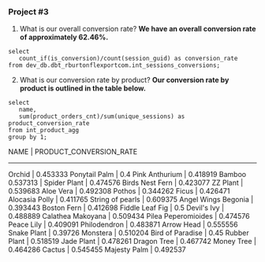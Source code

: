 ### Project #3 ###

1. What is our overall conversion rate? **We have an overall conversion rate of approximately 62.46%.** 

```
select 
   count_if(is_conversion)/count(session_guid) as conversion_rate 
from dev_db.dbt_rburtonflexportcom.int_sessions_conversions;
```

2. What is our conversion rate by product? **Our conversion rate by product is outlined in the table below.**

```
select
   name,
   sum(product_orders_cnt)/sum(unique_sessions) as product_conversion_rate
from int_product_agg
group by 1;
```

NAME 	|   PRODUCT_CONVERSION_RATE
--------   ------------------------
Orchid	|  0.453333
Ponytail Palm |	0.4
Pink Anthurium |	0.418919
Bamboo	0.537313 |
Spider Plant |	0.474576
Birds Nest Fern |	0.423077
ZZ Plant |	0.539683
Aloe Vera |	0.492308
Pothos |	0.344262
Ficus |	0.426471
Alocasia Polly |	0.411765
String of pearls |	0.609375
Angel Wings Begonia |	0.393443
Boston Fern |	0.412698
Fiddle Leaf Fig	 | 0.5
Devil's Ivy |	0.488889
Calathea Makoyana |	0.509434
Pilea Peperomioides |	0.474576
Peace Lily |	0.409091
Philodendron |	0.483871
Arrow Head |	0.555556
Snake Plant |	0.39726
Monstera |	0.510204
Bird of Paradise |	0.45
Rubber Plant |	0.518519
Jade Plant |	0.478261
Dragon Tree |	0.467742
Money Tree |	0.464286
Cactus |	0.545455
Majesty Palm |	0.492537
